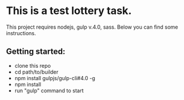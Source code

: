 # This is a test lottery task.

This project requires nodejs, gulp v.4.0, sass.
Below you can find some instructions.

## Getting started:

* clone this repo
* cd path/to/builder
* npm install gulpjs/gulp-cli#4.0 -g
* npm install
* run "gulp" command to start
